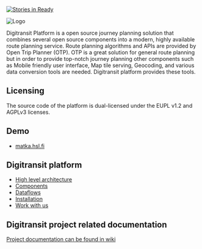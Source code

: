 [![Stories in Ready](https://badge.waffle.io/HSLdevcom/digitransit.png?label=ready&title=Ready)](https://waffle.io/HSLdevcom/digitransit)

![Logo](https://raw.githubusercontent.com/wiki/HSLdevcom/digitransit/images/logo.png)

Digitransit Platform is a open source journey planning solution that combines several open source components into a modern, highly available route planning service. Route planning algorithms and APIs are provided by Open Trip Planner (OTP). OTP is a great solution for general route planning but in order to provide top-notch journey planning other components such as Mobile friendly user interface, Map tile serving, Geocoding, and various data conversion tools are needed. Digitransit platform provides these tools.

## Licensing
The source code of the platform is dual-licensed under the EUPL v1.2 and AGPLv3 licenses.

## Demo
* [matka.hsl.fi](http://matka.hsl.fi/)

## Digitransit platform
* [High level architecture](Architecture.md)
* [Components](Components.md)
* [Dataflows](Dataflows.md)
* [Installation](Installation.md)
* [Work with us](Work-with-us.md)

## Digitransit project related documentation
[Project documentation can be found in wiki](https://github.com/HSLdevcom/digitransit/wiki)


